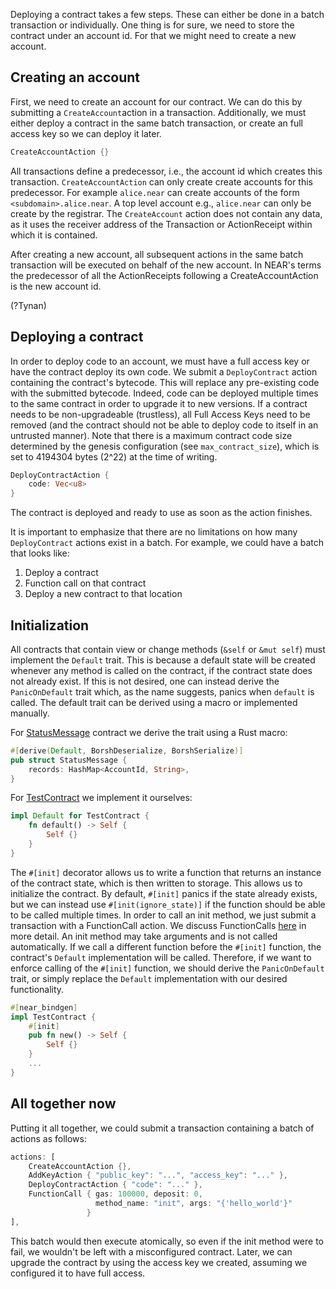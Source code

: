 Deploying a contract takes a few steps. These can either be done in a batch transaction or individually. One thing is for sure, we need to store the contract under an account id. For that we might need to create a new account.

## Creating an account

First, we need to create an account for our contract. We can do this by submitting a ``CreateAccount``action in a transaction. Additionally, we must either deploy a contract in the same batch transaction, or create an full access key so we can deploy it later.

```rust
CreateAccountAction {}
```

All transactions define a predecessor, i.e., the account id which creates this transaction. ``CreateAccountAction`` can only create create accounts for this predecessor. For example ``alice.near`` can create accounts of the form ``<subdomain>.alice.near``. A top level account e.g., ``alice.near`` can only be create by the registrar.
The ``CreateAccount`` action does not contain any data, as it uses the receiver address of the Transaction or ActionReceipt within which it is contained.

After creating a new account, all subsequent actions in the same batch transaction will be executed on behalf of the new account. In NEAR's terms the predecessor of all the ActionReceipts following a CreateAccountAction is the new account id.

(?Tynan)

## Deploying a contract

In order to deploy code to an account, we must have a full access key or have the contract deploy its own code. We submit a ``DeployContract`` action containing the contract's bytecode. This will replace any pre-existing code with the submitted bytecode. Indeed, code can be deployed multiple times to the same contract in order to upgrade it to new versions. If a contract needs to be non-upgradeable (trustless), all Full Access Keys need to be removed (and the contract should not be able to deploy code to itself in an untrusted manner). Note that there is a maximum contract code size determined by the genesis configuration (see ``max_contract_size``), which is set to 4194304 bytes (2^22) at the time of writing.

```rust
DeployContractAction {
    code: Vec<u8>
}
```

The contract is deployed and ready to use as soon as the action finishes.

It is important to emphasize that there are no limitations on how many ``DeployContract`` actions exist in a batch. For example, we could have a batch that looks like: 

1. Deploy a contract
2. Function call on that contract
3. Deploy a new contract to that location

## Initialization
All contracts that contain view or change methods (``&self`` or ``&mut self``) must implement the ``Default`` trait. This is because a default state will be created whenever any method is called on the contract, if the contract state does not already exist. If this is not desired, one can instead derive the ``PanicOnDefault`` trait which, as the name suggests, panics when ``default`` is called. The default trait can be derived using a macro or implemented manually.

For [StatusMessage](https://github.com/near/near-sdk-rs/blob/master/examples/status-message/src/lib.rs#L8) contract we derive the trait using a Rust macro:

```rust
#[derive(Default, BorshDeserialize, BorshSerialize)]
pub struct StatusMessage {
    records: HashMap<AccountId, String>,
}
```

For [TestContract](https://github.com/near/near-sdk-rs/blob/master/examples/test-contract/src/lib.rs) we implement it ourselves:

```rust
impl Default for TestContract {
    fn default() -> Self {
        Self {}
    }
}
```


The ``#[init]`` decorator allows us to write a function that returns an instance of the contract state, which is then written to storage. This allows us to initialize the contract. By default, ``#[init]`` panics if the state already exists, but we can instead use ``#[init(ignore_state)]`` if the function should be able to be called multiple times.
In order to call an init method, we just submit a transaction with a FunctionCall action. We discuss FunctionCalls [here](execution.md) in more detail. An init method may take arguments and is not called automatically.
If we call a different function before the ``#[init]`` function, the contract's ``Default`` implementation will be called. Therefore, if we want to enforce calling of the ``#[init]`` function, we should derive the ``PanicOnDefault`` trait, or simply replace the ``Default`` implementation with our desired functionality.

```rust
#[near_bindgen]
impl TestContract {
    #[init]
    pub fn new() -> Self {
        Self {}
    }
    ...
}
```

## All together now
Putting it all together, we could submit a transaction containing a batch of actions as follows:

```rust
actions: [
    CreateAccountAction {},
    AddKeyAction { "public_key": "...", "access_key": "..." },
    DeployContractAction { "code": "..." },
    FunctionCall { gas: 100000, deposit: 0, 
                   method_name: "init", args: "{'hello_world'}" 
                 }
],
```

This batch would then execute atomically, so even if the init method were to fail, we wouldn't be left with a misconfigured contract. Later, we can upgrade the contract by using the access key we created, assuming we configured it to have full access.
